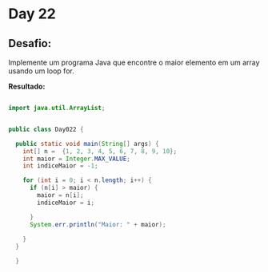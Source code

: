 # Day 22

## Desafio:

Implemente um programa Java que encontre o maior elemento em um array usando um loop for.

**Resultado:**

```java

import java.util.ArrayList;


public class Day022 {

  public static void main(String[] args) {
    int[] n =  {1, 2, 3, 4, 5, 6, 7, 8, 9, 10};
    int maior = Integer.MAX_VALUE;
    int indiceMaior = -1;

    for (int i = 0; i < n.length; i++) {
      if (n[i] > maior) {
        maior = n[i];
        indiceMaior = i;

      }
      System.err.println("Maior: " + maior);
        
    }
  }

  }
 
  


